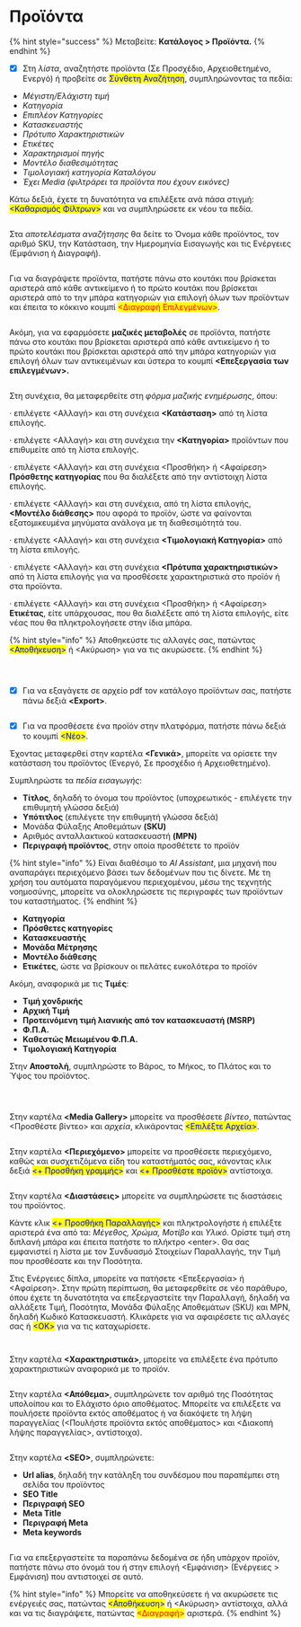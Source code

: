# Προϊόντα

{% hint style="success" %}
Μεταβείτε: **Κατάλογος > Προϊόντα.**
{% endhint %}

* [x] Στη _λίστα_, αναζητήστε προϊόντα (Σε Προσχέδιο, Αρχειοθετημένο, Ενεργό) ή προβείτε σε <mark style="color:blue;">Σύνθετη Αναζήτηση</mark>, συμπληρώνοντας τα πεδία:&#x20;

<!---->

* _Μέγιστη/Ελάχιστη τιμή_&#x20;
* _Κατηγορία_
* _Επιπλέον Κατηγορίες_
* &#x20;_Κατασκευαστής_
* &#x20;_Πρότυπο Χαρακτηριστικών_
* &#x20;_Ετικέτες_
* _Χαρακτηρισμοί πηγής_&#x20;
* _Μοντέλο διαθεσιμότητας_
* _Τιμολογιακή κατηγορία Καταλόγου_
* _Έχει Media (φιλτράρει τα προϊόντα που έχουν εικόνες)_

Κάτω δεξιά, έχετε τη δυνατότητα να επιλέξετε ανά πάσα στιγμή: <mark style="color:blue;"><Καθαρισμός Φίλτρων></mark> και να συμπληρώσετε εκ νέου τα πεδία.

<figure><img src="../../.gitbook/assets/ScreenHunter 197.png" alt=""><figcaption></figcaption></figure>

Στα _αποτελέσματα αναζήτησης_ θα δείτε το Όνομα κάθε προϊόντος, τον αριθμό SKU, την Κατάσταση, την Ημερομηνία Εισαγωγής και τις Ενέργειες (Εμφάνιση ή Διαγραφή).&#x20;

<figure><img src="../../.gitbook/assets/ScreenHunter 96.png" alt=""><figcaption></figcaption></figure>

Για να διαγράψετε προϊόντα, πατήστε πάνω στο κουτάκι που βρίσκεται αριστερά από κάθε αντικείμενο ή το πρώτο κουτάκι που βρίσκεται αριστερά από το την μπάρα κατηγοριών για επιλογή όλων των προϊόντων και έπειτα το κόκκινο κουμπί <mark style="color:red;"><Διαγραφή Επιλεγμένων></mark>.

<figure><img src="../../.gitbook/assets/ScreenHunter 199.png" alt=""><figcaption></figcaption></figure>

Ακόμη, για να εφαρμόσετε **μαζικές μεταβολές** σε προϊόντα, πατήστε πάνω στο κουτάκι που βρίσκεται αριστερά από κάθε αντικείμενο ή το πρώτο κουτάκι που βρίσκεται αριστερά από την μπάρα κατηγοριών για επιλογή όλων των αντικειμένων και ύστερα το κουμπί **<Επεξεργασία των επιλεγμένων>.**

<figure><img src="../../.gitbook/assets/ScreenHunter 200.png" alt=""><figcaption></figcaption></figure>

Στη συνέχεια, θα μεταφερθείτε στη _φόρμα μαζικής ενημέρωσης_, όπου:

· επιλέγετε <Αλλαγή> και στη συνέχεια **<Κατάσταση>** από τη λίστα επιλογής.

· επιλέγετε <Αλλαγή> και στη συνέχεια την **<Κατηγορία>** προϊόντων που επιθυμείτε από τη λίστα επιλογής.

· επιλέγετε <Αλλαγή> και στη συνέχεια <Προσθήκη> ή <Αφαίρεση> **Πρόσθετης κατηγορίας** που θα διαλέξετε από την αντίστοιχη λίστα επιλογής.

· επιλέγετε <Αλλαγή> και στη συνέχεια, από τη λίστα επιλογής, **<Μοντέλο διάθεσης>** που αφορά το προϊόν, ώστε να φαίνονται εξατομικευμένα μηνύματα ανάλογα με τη διαθεσιμότητά του.

· επιλέγετε <Αλλαγή> και στη συνέχεια **<Τιμολογιακή Κατηγορία>** από τη λίστα επιλογής.

· επιλέγετε <Αλλαγή> και στη συνέχεια **<Πρότυπα χαρακτηριστικών>** από τη λίστα επιλογής για να προσθέσετε χαρακτηριστικά στο προϊόν ή στα προϊόντα.

· επιλέγετε <Αλλαγή> και στη συνέχεια <Προσθήκη> ή <Αφαίρεση> **Ετικέτας**, είτε υπάρχουσας, που θα διαλέξετε από τη λίστα επιλογής, είτε νέας που θα πληκτρολογήσετε στην ίδια μπάρα.

{% hint style="info" %}
Αποθηκεύστε τις αλλαγές σας, πατώντας <mark style="color:blue;"><Αποθήκευση></mark> ή <Ακύρωση> για να τις ακυρώσετε.
{% endhint %}

<div>

<figure><img src="../../.gitbook/assets/ScreenHunter 101.png" alt=""><figcaption></figcaption></figure>

 

<figure><img src="../../.gitbook/assets/ScreenHunter 102 (1).png" alt=""><figcaption></figcaption></figure>

 

<figure><img src="../../.gitbook/assets/ScreenHunter 103 (1).png" alt=""><figcaption></figcaption></figure>

</div>

* [x] Για να εξαγάγετε σε αρχείο pdf τον κατάλογο προϊόντων σας, πατήστε πάνω δεξιά **\<Export>**.&#x20;

<figure><img src="../../.gitbook/assets/ScreenHunter 198.png" alt=""><figcaption></figcaption></figure>

* [x] Για να προσθέσετε ένα προϊόν στην πλατφόρμα, πατήστε πάνω δεξιά το κουμπί <mark style="color:blue;"><Νέο></mark>.

Έχοντας μεταφερθεί στην καρτέλα **<Γενικά>**, μπορείτε να ορίσετε την κατάσταση του προϊόντος (Ενεργό, Σε προσχέδιο ή Αρχειοθετημένο). &#x20;

Συμπληρώστε τα _πεδία εισαγωγής_:

* **Τίτλος**, δηλαδή το όνομα του προϊόντος (υποχρεωτικός - επιλέγετε την επιθυμητή γλώσσα δεξιά)
* **Υπότιτλος** (επιλέγετε την επιθυμητή γλώσσα δεξιά)
* Μονάδα Φύλαξης Αποθεμάτων **(SKU)**
* Αριθμός ανταλλακτικού κατασκευαστή **(MPN)**
* **Περιγραφή προϊόντος**, στην οποία προσθέτετε το προϊόν

{% hint style="info" %}
Είναι διαθέσιμο το _AI Assistant_, μια μηχανή που αναπαράγει περιεχόμενο βάσει των δεδομένων που τις δίνετε. Με τη χρήση του αυτόματα παραγόμενου περιεχομένου, μέσω της τεχνητής νοημοσύνης, μπορείτε να ολοκληρώσετε τις περιγραφές των προϊόντων του καταστήματος.&#x20;
{% endhint %}

* **Κατηγορία**
* **Πρόσθετες κατηγορίες**
* **Κατασκευαστής**
* **Μονάδα Μέτρησης**
* **Μοντέλο διάθεσης**
* **Ετικέτες**, ώστε να βρίσκουν οι πελάτες ευκολότερα το προϊόν

Ακόμη, αναφορικά με τις **Τιμές**:

* **Τιμή χονδρικής**
* **Αρχική Τιμή**
* **Προτεινόμενη τιμή λιανικής από τον κατασκευαστή (MSRP)**
* **Φ.Π.Α.**
* **Καθεστώς Μειωμένου Φ.Π.Α.**
* **Τιμολογιακή Κατηγορία**

Στην **Αποστολή**, συμπληρώστε το Βάρος, το Μήκος, το Πλάτος και το Ύψος του προϊόντος.

<div>

<figure><img src="../../.gitbook/assets/ScreenHunter 202.png" alt=""><figcaption></figcaption></figure>

 

<figure><img src="../../.gitbook/assets/ScreenHunter 205.png" alt=""><figcaption></figcaption></figure>

 

<figure><img src="../../.gitbook/assets/ScreenHunter 206.png" alt=""><figcaption></figcaption></figure>

</div>

Στην καρτέλα **\<Media Gallery>** μπορείτε να προσθέσετε _βίντεο_, πατώντας <Προσθέστε βίντεο> και _αρχεία_, κλικάροντας <mark style="color:blue;"><Επιλέξτε Αρχεία></mark>.

<figure><img src="../../.gitbook/assets/ScreenHunter 15.png" alt=""><figcaption></figcaption></figure>

Στην καρτέλα **<Περιεχόμενο>** μπορείτε να προσθέσετε περιεχόμενο, καθώς και συσχετιζόμενα είδη του καταστήματός σας, κάνοντας κλικ δεξιά <mark style="color:blue;"><+ Προσθήκη γραμμής></mark> και <mark style="color:blue;"><+ Προσθέστε προϊόν></mark> αντίστοιχα.

<figure><img src="../../.gitbook/assets/ScreenHunter 16.png" alt=""><figcaption></figcaption></figure>

Στην καρτέλα **<Διαστάσεις>** μπορείτε να συμπληρώσετε τις διαστάσεις του προϊόντος.

Κάντε κλικ <mark style="color:blue;"><+ Προσθήκη Παραλλαγής></mark> και πληκτρολογήστε ή επιλέξτε αριστερά ένα από τα: _Μέγεθος, Χρώμα, Μοτίβο_ και _Υλικό_. Ορίστε τιμή στη διπλανή μπάρα και έπειτα πατήστε το πλήκτρο \<enter>. Θα σας εμφανιστεί η λίστα με τον Συνδυασμό Στοιχείων Παραλλαγής, την Τιμή που προσθέσατε και την Ποσότητα.

Στις Ενέργειες δίπλα, μπορείτε να πατήσετε <Επεξεργασία> ή <Αφαίρεση>. Στην πρώτη περίπτωση, θα μεταφερθείτε σε νέο παράθυρο, όπου έχετε τη δυνατότητα να επεξεργαστείτε την Παραλλαγή, δηλαδή να αλλάξετε Τιμή, Ποσότητα, Μονάδα Φύλαξης Αποθεμάτων (SKU) και MPN, δηλαδή Κωδικό Κατασκευαστή. Κλικάρετε για να αφαιρέσετε τις αλλαγές σας ή <mark style="color:blue;"><ΟΚ></mark> για να τις καταχωρίσετε.

<div>

<figure><img src="../../.gitbook/assets/ScreenHunter 17.png" alt=""><figcaption></figcaption></figure>

 

<figure><img src="../../.gitbook/assets/ScreenHunter 110 (1).png" alt=""><figcaption></figcaption></figure>

</div>

Στην καρτέλα **<Χαρακτηριστικά>**, μπορείτε να επιλέξετε ένα πρότυπο χαρακτηριστικών αναφορικά με το προϊόν.

<figure><img src="../../.gitbook/assets/ScreenHunter 18.png" alt=""><figcaption></figcaption></figure>

Στην καρτέλα **<Απόθεμα>**, συμπληρώνετε τον αριθμό της Ποσότητας υπολοίπου και το Ελάχιστο όριο αποθέματος. Μπορείτε να επιλέξετε να πουλήσετε προϊόντα εκτός αποθέματος ή να διακόψετε τη λήψη παραγγελίας (<Πουλήστε προϊόντα εκτός αποθέματος> και <Διακοπή λήψης παραγγελίας>, αντίστοιχα).

<figure><img src="../../.gitbook/assets/ScreenHunter 19.png" alt=""><figcaption></figcaption></figure>

Στην καρτέλα **\<SEO>**, συμπληρώνετε:

* **Url alias**, δηλαδή την κατάληξη του συνδέσμου που παραπέμπει στη σελίδα του προϊόντος
* **SEO Title**
* **Περιγραφή SEO**
* **Meta Title**
* **Περιγραφή Meta**
* **Meta keywords**

<figure><img src="../../.gitbook/assets/ScreenHunter 20.png" alt=""><figcaption></figcaption></figure>

Για να επεξεργαστείτε τα παραπάνω δεδομένα σε ήδη υπάρχον προϊόν, πατήστε πάνω στο όνομά του ή στην επιλογή <Εμφάνιση> (Ενέργειες > Εμφάνιση) που αντιστοιχεί σε αυτό.

{% hint style="info" %}
Μπορείτε να αποθηκεύσετε ή να ακυρώσετε τις ενέργειές σας, πατώντας <mark style="color:blue;"><Αποθήκευση></mark> ή <Ακύρωση> αντίστοιχα, αλλά και να τις διαγράψετε, πατώντας <mark style="color:red;"><Διαγραφή></mark> αριστερά.
{% endhint %}

